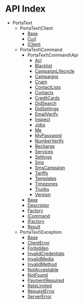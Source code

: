 API Index
=========

* PortaText
    * PortaText\Client
        * [Base](PortaText-Client-Base.md)
        * [Curl](PortaText-Client-Curl.md)
        * [IClient](PortaText-Client-IClient.md)
    * PortaText\Command
        * PortaText\Command\Api
            * [Acl](PortaText-Command-Api-Acl.md)
            * [Blacklist](PortaText-Command-Api-Blacklist.md)
            * [CampaignLifecycle](PortaText-Command-Api-CampaignLifecycle.md)
            * [Campaigns](PortaText-Command-Api-Campaigns.md)
            * [Cnam](PortaText-Command-Api-Cnam.md)
            * [ContactLists](PortaText-Command-Api-ContactLists.md)
            * [Contacts](PortaText-Command-Api-Contacts.md)
            * [CreditCards](PortaText-Command-Api-CreditCards.md)
            * [DidSearch](PortaText-Command-Api-DidSearch.md)
            * [DidSettings](PortaText-Command-Api-DidSettings.md)
            * [EmailVerify](PortaText-Command-Api-EmailVerify.md)
            * [Inspect](PortaText-Command-Api-Inspect.md)
            * [Jobs](PortaText-Command-Api-Jobs.md)
            * [Me](PortaText-Command-Api-Me.md)
            * [MyPassword](PortaText-Command-Api-MyPassword.md)
            * [NumberVerify](PortaText-Command-Api-NumberVerify.md)
            * [Recharge](PortaText-Command-Api-Recharge.md)
            * [Services](PortaText-Command-Api-Services.md)
            * [Settings](PortaText-Command-Api-Settings.md)
            * [Sms](PortaText-Command-Api-Sms.md)
            * [SmsCampaign](PortaText-Command-Api-SmsCampaign.md)
            * [Tariffs](PortaText-Command-Api-Tariffs.md)
            * [Templates](PortaText-Command-Api-Templates.md)
            * [Timezones](PortaText-Command-Api-Timezones.md)
            * [Trunks](PortaText-Command-Api-Trunks.md)
            * [Version](PortaText-Command-Api-Version.md)
        * [Base](PortaText-Command-Base.md)
        * [Descriptor](PortaText-Command-Descriptor.md)
        * [Factory](PortaText-Command-Factory.md)
        * [ICommand](PortaText-Command-ICommand.md)
        * [IFactory](PortaText-Command-IFactory.md)
        * [Result](PortaText-Command-Result.md)
    * PortaText\Exception
        * [Base](PortaText-Exception-Base.md)
        * [ClientError](PortaText-Exception-ClientError.md)
        * [Forbidden](PortaText-Exception-Forbidden.md)
        * [InvalidCredentials](PortaText-Exception-InvalidCredentials.md)
        * [InvalidMedia](PortaText-Exception-InvalidMedia.md)
        * [InvalidMethod](PortaText-Exception-InvalidMethod.md)
        * [NotAcceptable](PortaText-Exception-NotAcceptable.md)
        * [NotFound](PortaText-Exception-NotFound.md)
        * [PaymentRequired](PortaText-Exception-PaymentRequired.md)
        * [RateLimited](PortaText-Exception-RateLimited.md)
        * [RequestError](PortaText-Exception-RequestError.md)
        * [ServerError](PortaText-Exception-ServerError.md)

